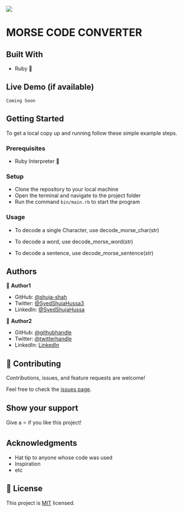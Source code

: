  ![](https://img.shields.io/badge/Microverse-blueviolet)

# MORSE CODE CONVERTER

## Built With

- Ruby :gem:

## Live Demo (if available)
    Coming Soon

## Getting Started


To get a local copy up and running follow these simple example steps.

### Prerequisites

- Ruby Interpreter :gem:

### Setup

- Clone the repository to your local machine
- Open the terminal and navigate to the project folder
- Run the command `bin/main.rb` to start the program




### Usage

- To decode a single Character, use decode_morse_char(str)

- To decode a word, use decode_morse_word(str)

- To decode a sentence, use decode_morse_sentence(str)



## Authors

👤 **Author1**

- GitHub: [@shuja-shah](https://github.com/githubhandle)
- Twitter: [@SyedShujaHussa3](https://twitter.com/twitterhandle)
- LinkedIn: [@SyedShujaHussa](https://linkedin.com/in/linkedinhandle)

👤 **Author2**

- GitHub: [@githubhandle](https://github.com/githubhandle)
- Twitter: [@twitterhandle](https://twitter.com/twitterhandle)
- LinkedIn: [LinkedIn](https://linkedin.com/in/linkedinhandle)

## 🤝 Contributing

Contributions, issues, and feature requests are welcome!

Feel free to check the [issues page](../../issues/).

## Show your support

Give a ⭐️ if you like this project!

## Acknowledgments

- Hat tip to anyone whose code was used
- Inspiration
- etc

## 📝 License

This project is [MIT](./LICENSE) licensed.
